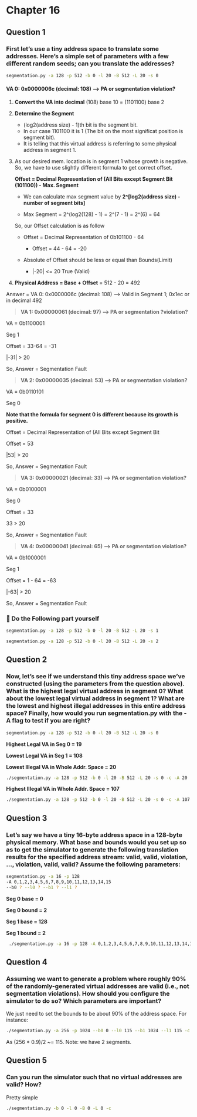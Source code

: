 # Chapter 16

## Question 1

### First let’s use a tiny address space to translate some addresses. Here’s a simple set of parameters with a few different random seeds; can you translate the addresses?

```bash
segmentation.py -a 128 -p 512 -b 0 -l 20 -B 512 -L 20 -s 0
```

#### VA  0: 0x0000006c (decimal:  108) --> PA or segmentation violation?

1. **Convert the VA into decimal** (108) base 10 = (1101100) base 2

1. **Determine the Segment**
   * (log2(address size) - 1)th bit is the segment bit.
   * In our case 1101100 it is 1 (The bit on the most significat position is segment bit).
   * It is telling that this virtual address is referring to some physical address
     in segment 1.
1. As our desired mem. location is in segment 1 whose growth is negative.
   So, we have to use slightly different formula to get correct offset.

   **Offset = Decimal Representation of (All Bits except Segment Bit (101100)) - Max. Segment**

   * We can calculate max segment value by **2^[log2(address size) - number of segment bits]**

   * Max Segment = 2^(log2(128) - 1) = 2^(7 - 1) = 2^(6) = 64

   So, our Offset calculation is as follow
   * Offset = Decimal Representation of 0b101100 - 64
     * Offset = 44 - 64 = -20

   * Absolute of Offset should be less or equal than Bounds(Limit)
     * |-20| <= 20 True (Valid)

1. **Physical Address = Base + Offset** = 512 - 20 = 492

Answer = VA  0: 0x0000006c (decimal:  108) --> Valid in Segment 1; 0x1ec or in decimal 492

> **VA  1: 0x00000061 (decimal:   97) --> PA or segmentation ?violation?**

VA = 0b1100001

Seg 1

Offset = 33-64 = -31

|-31| > 20

So, Answer = Segmentation Fault

> **VA  2: 0x00000035 (decimal:   53) --> PA or segmentation violation?**

VA = 0b0110101

Seg 0

**Note that the formula for segment 0 is different because its growth is positive.**

Offset = Decimal Representation of (All Bits except Segment Bit

Offset = 53

|53| > 20

So, Answer = Segmentation Fault

> **VA  3: 0x00000021 (decimal:   33) --> PA or segmentation violation?**

VA = 0b0100001

Seg 0

Offset = 33

33 > 20

So, Answer = Segmentation Fault

> **VA  4: 0x00000041 (decimal:   65) --> PA or segmentation violation?**

VA = 0b1000001

Seg 1

Offset = 1 - 64 = -63

|-63| > 20

So, Answer = Segmentation Fault

### :closed_book: Do the Following part yourself

```bash
segmentation.py -a 128 -p 512 -b 0 -l 20 -B 512 -L 20 -s 1
```

```bash
segmentation.py -a 128 -p 512 -b 0 -l 20 -B 512 -L 20 -s 2
```

## Question 2

### Now, let’s see if we understand this tiny address space we’ve constructed (using the parameters from the question above). What is the highest legal virtual address in segment 0? What about the lowest legal virtual address in segment 1? What are the lowest and highest illegal addresses in this entire address space? Finally, how would you run segmentation.py with the -A flag to test if you are right?

```bash
segmentation.py -a 128 -p 512 -b 0 -l 20 -B 512 -L 20 -s 0
```

**Highest Legal VA in Seg 0 = 19**

**Lowest Legal VA in Seg 1 = 108**

**Lowest Illegal VA in Whole Addr. Space = 20**

```bash
./segmentation.py -a 128 -p 512 -b 0 -l 20 -B 512 -L 20 -s 0 -c -A 20
```

**Highest Illegal VA in Whole Addr. Space = 107**

```bash
./segmentation.py -a 128 -p 512 -b 0 -l 20 -B 512 -L 20 -s 0 -c -A 107
```

## Question 3

### Let’s say we have a tiny 16-byte address space in a 128-byte physical memory. What base and bounds would you set up so as to get the simulator to generate the following translation results for the specified address stream: valid, valid, violation, ..., violation, valid, valid? Assume the following parameters:

```bash
segmentation.py -a 16 -p 128
-A 0,1,2,3,4,5,6,7,8,9,10,11,12,13,14,15
--b0 ? --l0 ? --b1 ? --l1 ?
```

**Seg 0 base = 0**

**Seg 0 bound = 2**

**Seg 1 base = 128**

**Seg 1 bound = 2**

```bash
 ./segmentation.py -a 16 -p 128 -A 0,1,2,3,4,5,6,7,8,9,10,11,12,13,14,15 --b0 0 --l0 2 --b1 128 --l1 2 -c
 ```

## Question 4

### Assuming we want to generate a problem where roughly 90% of the randomly-generated virtual addresses are valid (i.e., not segmentation violations). How should you configure the simulator to do so? Which parameters are important?

We just need to set the bounds to be about 90% of the address space. For instance:
```sh
./segmentation.py -a 256 -p 1024 --b0 0 --l0 115 --b1 1024 --l1 115 -c -n 100
```
As (256 * 0.9)/2 ~= 115. Note: we have 2 segments.

## Question 5

### Can you run the simulator such that no virtual addresses are valid? How?

Pretty simple

```bash
./segmentation.py -b 0 -l 0 -B 0 -L 0 -c
```
